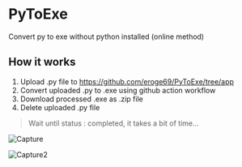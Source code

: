 # PyToExe
Convert py to exe without python installed (online method) 

## How it works

1. Upload .py file to https://github.com/eroge69/PyToExe/tree/app
2. Convert uploaded .py to .exe using github action workflow
3. Download processed .exe as .zip file
4. Delete uploaded .py file

> Wait until status : completed, it takes a bit of time...

![Capture](https://github.com/user-attachments/assets/88973b2b-3f90-45ce-8df6-be2df3b734e0)

![Capture2](https://github.com/user-attachments/assets/4da78cbb-4398-49a2-a2ed-2e908ba78a93)
